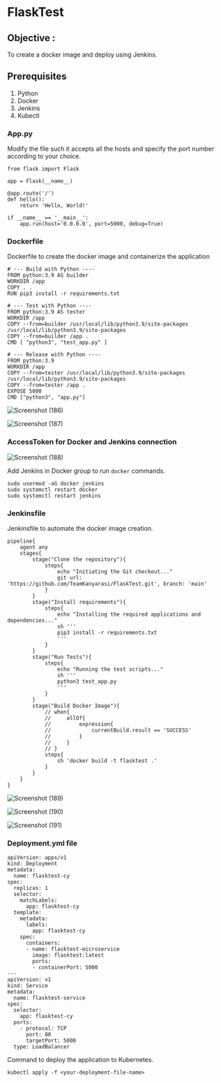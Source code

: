 # FlaskTest
## Objective :
To create a docker image and deploy using Jenkins.
## Prerequisites
1. Python
2. Docker
3. Jenkins
4. Kubectl
### App.py
Modify the file such it accepts all the hosts and specify the port number according to your choice.
```
from flask import Flask

app = Flask(__name__)

@app.route('/')
def hello():
    return 'Hello, World!'

if __name__ == '__main__':
    app.run(host='0.0.0.0', port=5000, debug=True)
```

### Dockerfile
Dockerfile to create the docker image and containerize the application
```
# --- Build with Python ----
FROM python:3.9 AS builder
WORKDIR /app
COPY . .
RUN pip3 install -r requirements.txt

# --- Test with Python ----
FROM python:3.9 AS tester
WORKDIR /app
COPY --from=builder /usr/local/lib/python3.9/site-packages /usr/local/lib/python3.9/site-packages
COPY --from=builder /app .
CMD [ "python3", "test_app.py" ]

# --- Release with Python ----
FROM python:3.9
WORKDIR /app
COPY --from=tester /usr/local/lib/python3.9/site-packages /usr/local/lib/python3.9/site-packages
COPY --from=tester /app .
EXPOSE 5000
CMD ["python3", "app.py"]
```
![Screenshot (186)](https://github.com/TeamKanyarasi/FlaskTest/assets/139607786/18e52105-90ab-4210-9306-34d150346556)

![Screenshot (187)](https://github.com/TeamKanyarasi/FlaskTest/assets/139607786/f11f69d1-f6e9-4a05-82a4-afda4b1172d8)

### AccessToken for Docker and Jenkins connection
![Screenshot (188)](https://github.com/TeamKanyarasi/FlaskTest/assets/139607786/25d49be7-701b-426c-b87b-d8b6a35a7a2a)

Add Jenkins in Docker group to run `docker` commands.
```
sudo usermod -aG docker jenkins
sudo systemctl restart docker
sudo systemctl restart jenkins
```
### Jenkinsfile
Jenkinsfile to automate the docker image creation.
```
pipeline{
    agent any
    stages{
        stage("Clone the repository"){
            steps{
                echo "Initiating the Git checkout..."
                git url: 'https://github.com/TeamKanyarasi/FlaskTest.git', branch: 'main'
            }
        }
        stage("Install requirements"){
            steps{
                echo "Installing the required applications and dependencies..."
                sh '''
                pip3 install -r requirements.txt
                '''
            }
        }
        stage("Run Tests"){
            steps{
                echo "Running the test scripts..."
                sh '''
                python3 test_app.py
                '''
            }
        }
        stage("Build Docker Image"){
            // when{
            //     allOf{
            //         expression{
            //             currentBuild.result == 'SUCCESS'
            //         }
            //     }
            // }
            steps{
                sh 'docker build -t flasktest .'
            }
        }
    }
}
```
![Screenshot (189)](https://github.com/TeamKanyarasi/FlaskTest/assets/139607786/aa62cb6e-3865-4a5e-9d87-e77c3d688fda)

![Screenshot (190)](https://github.com/TeamKanyarasi/FlaskTest/assets/139607786/38b7deca-2232-49c8-9420-92c00308c27d)

![Screenshot (191)](https://github.com/TeamKanyarasi/FlaskTest/assets/139607786/e1d95c7c-ce5d-4ff9-9fef-479eab7248b2)

### Deployment.yml file
```
apiVersion: apps/v1
kind: Deployment
metadata:
  name: flasktest-cy
spec:
  replicas: 1
  selector:
    matchLabels:
      app: flasktest-cy
  template:
    metadata:
      labels:
        app: flasktest-cy
    spec:
      containers:
      - name: flasktest-microservice
        image: flasktest:latest
        ports:
        - containerPort: 5000
---
apiVersion: v1
kind: Service
metadata:
  name: flasktest-service
spec:
  selector:
    app: flasktest-cy
  ports:
    - protocol: TCP
      port: 80
      targetPort: 5000
  type: LoadBalancer
```
Command to deploy the application to Kubernetes.
```
kubectl apply -f <your-deployment-file-name>
```
